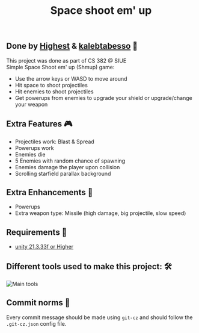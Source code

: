 <h1 align="center">
Space shoot em' up
</h1>

</br>

## Done by [Highest](https://github.com/highesttt) & [kalebtabesso](https://github.com/kalebtabesso) 🚀

This project was done as part of CS 382 @ SIUE <br>
Simple Space Shoot em' up (Shmup) game: <br>

- Use the arrow keys or WASD to move around
- Hit space to shoot projectiles
- Hit enemies to shoot projectiles
- Get powerups from enemies to upgrade your shield or upgrade/change your weapon

## Extra Features 🎮

- Projectiles work: Blast & Spread
- Powerups work
- Enemies die
- 5 Enemies with random chance of spawning
- Enemies damage the player upon collision
- Scrolling starfield parallax background

## Extra Enhancements 🎨

- Powerups
- Extra weapon type: Missile (high damage, big projectile, slow speed)

## Requirements 📝

- [unity 21.3.33f or Higher](https://unity.com/releases/editor/whats-new/2021.3.33?clickref=1101lzELX2P5&utm_source=partnerize&utm_medium=affiliate&utm_campaign=unity_affiliate)

## Different tools used to make this project: 🛠️

![Main tools](https://skillicons.dev/icons?i=vscode,unity&perline=9)

## Commit norms 📝

Every commit message should be made using `git-cz` and should follow the `.git-cz.json` config file.
